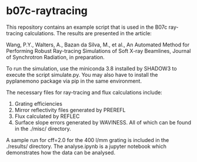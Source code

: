 # b07c-raytracing
This repository contains an example script that is used in the B07c ray-tracing calculations. The results are presented in the article:

Wang, P.Y., Walters, A., Bazan da Silva, M., et al., An Automated Method for Performing Robust Ray-tracing Simulations of Soft X-ray Beamlines, Journal of Synchrotron Radiation, in preparation.

To run the simulation, use the miniconda 3.8 installed by SHADOW3 to execute the script simulate.py. You may also have to install the pyplanemono package via pip in the same environment.

The necessary files for ray-tracing and flux calculations include:
1. Grating efficiencies 
2. Mirror reflectivity files generated by PREREFL
3. Flux calculated by REFLEC
4. Surface slope errors generated by WAVINESS.
All of which can be found in the ./misc/ directory.

A sample run for cff=2.0 for the 400 l/mm grating is included in the ./results/ directory. 
The analyse.ipynb is a jupyter notebook which demonstrates how the data can be analysed.
